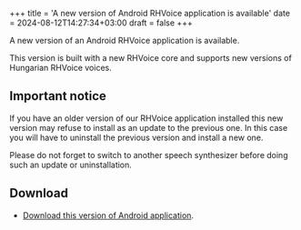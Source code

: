 +++
title = 'A new version of Android RHVoice application is available'
date = 2024-08-12T14:27:34+03:00
draft = false
+++

A new version of an Android RHVoice application is available.

This version is built with a new RHVoice core and supports new versions of Hungarian RHVoice voices.

## Important notice

If you have an older version of our RHVoice application installed this new version may refuse to install as an update to the previous one.
In this case you will have to uninstall the previous version and install a new one.

Please do not forget to switch to another speech synthesizer before doing such an update or uninstallation.

## Download

* [Download this version of Android application](https://storage.cyrmax.ru/rhvoice/vce/RHVoice-core-dev-lang-signed.apk).
